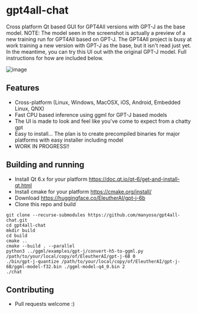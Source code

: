 # gpt4all-chat

Cross platform Qt based GUI for GPT4All versions with GPT-J as the base
model. NOTE: The model seen in the screenshot is actually a preview of a
new training run for GPT4All based on GPT-J. The GPT4All project is busy
at work training a new version with GPT-J as the base, but it isn't read
just yet. In the meantime, you can try this UI out with the original GPT-J
model. Full instructions for how are included below.

![image](https://user-images.githubusercontent.com/50458173/230756282-31b43d63-3c98-4f5d-b2dc-8c1ec2e0c8a9.png)

## Features

* Cross-platform (Linux, Windows, MacOSX, iOS, Android, Embedded Linux, QNX)
* Fast CPU based inference using ggml for GPT-J based models
* The UI is made to look and feel like you've come to expect from a chatty gpt
* Easy to install... The plan is to create precompiled binaries for major platforms with easy installer including model
* WORK IN PROGRESS!!

## Building and running

* Install Qt 6.x for your platform https://doc.qt.io/qt-6/get-and-install-qt.html
* Install cmake for your platform https://cmake.org/install/
* Download https://huggingface.co/EleutherAI/gpt-j-6b
* Clone this repo and build
```
git clone --recurse-submodules https://github.com/manyoso/gpt4all-chat.git
cd gpt4all-chat
mkdir build
cd build
cmake ..
cmake --build . --parallel
python3 ../ggml/examples/gpt-j/convert-h5-to-ggml.py /path/to/your/local/copy/of/EleutherAI/gpt-j-6B 0
./bin/gpt-j-quantize /path/to/your/local/copy/of/EleutherAI/gpt-j-6B/ggml-model-f32.bin ./ggml-model-q4_0.bin 2
./chat
```

## Contributing

* Pull requests welcome :)

